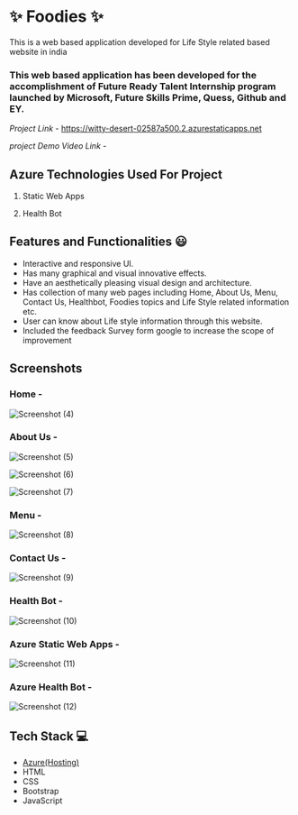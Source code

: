 # ✨ Foodies ✨

This is a web based application developed for Life Style related based website in india

### This web based application has been developed for the accomplishment of Future Ready Talent Internship program launched by Microsoft, Future Skills Prime, Quess, Github and EY.


*Project Link* - https://witty-desert-02587a500.2.azurestaticapps.net

*project Demo Video Link* -

## Azure Technologies Used For Project

1. Static Web Apps

2. Health Bot


## Features and Functionalities 😃

- Interactive and responsive UI.
- Has many graphical and visual innovative effects.
- Have an aesthetically pleasing visual design and architecture.
- Has collection of many web pages including Home, About Us, Menu, Contact Us, Healthbot, Foodies topics and Life Style related information etc.
- User can know about Life style information through this website.
- Included the feedback Survey form google to increase the scope of improvement 

## Screenshots
















### Home -

![Screenshot (4)](https://user-images.githubusercontent.com/117815330/209803709-86a5a7d0-0e84-430a-a7ab-d9187b3098ed.png)




















### About Us -

![Screenshot (5)](https://user-images.githubusercontent.com/117815330/209803726-0bcc4ca2-3c1e-4f9a-9e65-24037e9fb5aa.png)


![Screenshot (6)](https://user-images.githubusercontent.com/117815330/209803731-074156de-7665-4167-9e7a-f1583f3cddeb.png)

![Screenshot (7)](https://user-images.githubusercontent.com/117815330/209803750-4b113464-a750-4325-ba88-134506469557.png)











### Menu -

![Screenshot (8)](https://user-images.githubusercontent.com/117815330/209803755-99b66d84-0171-4822-84cf-8dc8f1ed6936.png)














### Contact Us -


![Screenshot (9)](https://user-images.githubusercontent.com/117815330/209803766-2e77b205-055c-466d-982e-bc9a73e84d4c.png)















### Health Bot -

![Screenshot (10)](https://user-images.githubusercontent.com/117815330/209803791-da36f78c-371b-4f5d-ad26-3c828444d098.png)



















### Azure Static Web Apps -

![Screenshot (11)](https://user-images.githubusercontent.com/117815330/209803803-a83652c3-47d4-41fc-812d-c4b59e92cd3c.png)


















### Azure Health Bot -


![Screenshot (12)](https://user-images.githubusercontent.com/117815330/209803821-f32fce44-d561-4060-9ed5-85a6fa36d530.png)














 


## Tech Stack 💻

- [Azure(Hosting)](https://azure.microsoft.com/en-in/features/azure-portal/)
- HTML
- CSS
- Bootstrap
- JavaScript
